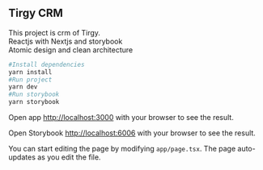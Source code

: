 ## Tirgy CRM

This project is crm of Tirgy.
<br/>
Reactjs with Nextjs and storybook
<br/>
Atomic design and clean architecture

```bash
#Install dependencies
yarn install
#Run project
yarn dev
#Run storybook
yarn storybook
```

Open app [http://localhost:3000](http://localhost:3000) with your browser to see the result.

Open Storybook [http://localhost:6006](http://localhost:6006) with your browser to see the result.

You can start editing the page by modifying `app/page.tsx`. The page auto-updates as you edit the file.
